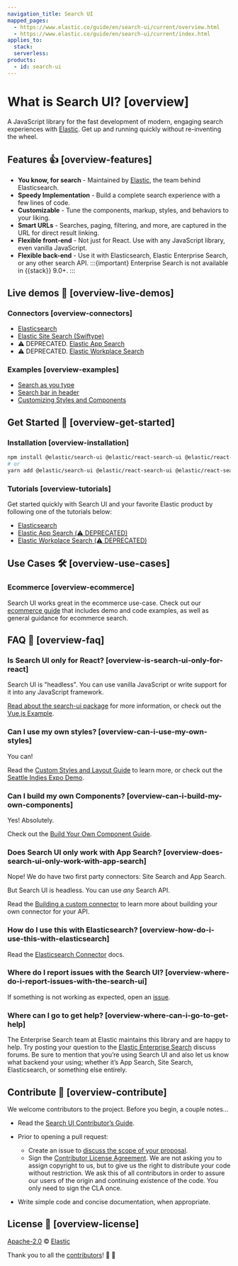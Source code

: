 ```yaml
---
navigation_title: Search UI
mapped_pages:
  - https://www.elastic.co/guide/en/search-ui/current/overview.html
  - https://www.elastic.co/guide/en/search-ui/current/index.html
applies_to:
  stack:
  serverless:
products:
  - id: search-ui
---
```


# What is Search UI? [overview]

A JavaScript library for the fast development of modern, engaging search experiences with [Elastic](https://www.elastic.co/). Get up and running quickly without re-inventing the wheel.


## Features 👍 [overview-features]

* **You know, for search** - Maintained by [Elastic](https://elastic.co), the team behind Elasticsearch.
* **Speedy Implementation** - Build a complete search experience with a few lines of code.
* **Customizable** - Tune the components, markup, styles, and behaviors to your liking.
* **Smart URLs** - Searches, paging, filtering, and more, are captured in the URL for direct result linking.
* **Flexible front-end** - Not just for React. Use with any JavaScript library, even vanilla JavaScript.
* **Flexible back-end** - Use it with Elasticsearch, Elastic Enterprise Search, or any other search API.
:::{important}
Enterprise Search is not available in {{stack}} 9.0+.
:::


## Live demos 👀 [overview-live-demos]


### Connectors [overview-connectors]

* [Elasticsearch](https://codesandbox.io/s/github/elastic/search-ui/tree/main/examples/sandbox?from-embed=&initialpath=/elasticsearch&file=/src/pages/elasticsearch/index.js)
* [Elastic Site Search (Swiftype)](https://codesandbox.io/s/github/elastic/search-ui/tree/main/examples/sandbox?from-embed=&initialpath=/site-search&file=/src/pages/site-search/index.js)
* ⚠️ DEPRECATED. [Elastic App Search](https://codesandbox.io/s/github/elastic/search-ui/tree/main/examples/sandbox?from-embed=&initialpath=/app-search&file=/src/pages/app-search/index.js)
* ⚠️ DEPRECATED. [Elastic Workplace Search](https://codesandbox.io/s/github/elastic/search-ui/tree/main/examples/sandbox?from-embed=&initialpath=/workplace-search&file=/src/pages/workplace-search/index.js)


### Examples [overview-examples]

* [Search as you type](https://codesandbox.io/s/github/elastic/search-ui/tree/main/examples/sandbox?from-embed=&initialpath=/search-as-you-type&file=/src/pages/search-as-you-type/index.js)
* [Search bar in header](https://codesandbox.io/s/github/elastic/search-ui/tree/main/examples/sandbox?from-embed=&initialpath=/search-bar-in-header&file=/src/pages/search-bar-in-header/index.js)
* [Customizing Styles and Components](https://codesandbox.io/s/github/elastic/search-ui/tree/main/examples/sandbox?from-embed=&initialpath=/customizing-styles-and-html&file=/src/pages/customizing-styles-and-html/index.js)


## Get Started 🌟 [overview-get-started]


### Installation [overview-installation]

```sh
npm install @elastic/search-ui @elastic/react-search-ui @elastic/react-search-ui-views
# or
yarn add @elastic/search-ui @elastic/react-search-ui @elastic/react-search-ui-views
```


### Tutorials [overview-tutorials]

Get started quickly with Search UI and your favorite Elastic product by following one of the tutorials below:

* [Elasticsearch](search-ui://reference/tutorials-elasticsearch.md)
* [Elastic App Search (⚠️ DEPRECATED)](search-ui://reference/tutorials-app-search.md)
* [Elastic Workplace Search (⚠️ DEPRECATED)](search-ui://reference/tutorials-workplace-search.md)


## Use Cases 🛠️ [overview-use-cases]


### Ecommerce [overview-ecommerce]

Search UI works great in the ecommerce use-case. Check out our [ecommerce guide](search-ui://reference/ecommerce.md) that includes demo and code examples, as well as general guidance for ecommerce search.


## FAQ 🔮 [overview-faq]


### Is Search UI only for React? [overview-is-search-ui-only-for-react]

Search UI is "headless". You can use vanilla JavaScript or write support for it into any JavaScript framework.

[Read about the search-ui package](https://github.com/elastic/search-ui/tree/main/packages/search-ui) for more information, or check out the [Vue.js Example](https://github.com/elastic/vue-search-ui-demo).


### Can I use my own styles? [overview-can-i-use-my-own-styles]

You can!

Read the [Custom Styles and Layout Guide](search-ui://reference/basic-usage.md) to learn more, or check out the [Seattle Indies Expo Demo](https://github.com/elastic/seattle-indies-expo-search).


### Can I build my own Components? [overview-can-i-build-my-own-components]

Yes! Absolutely.

Check out the [Build Your Own Component Guide](search-ui://reference/guides-creating-own-components.md).


### Does Search UI only work with App Search? [overview-does-search-ui-only-work-with-app-search]

Nope! We do have two first party connectors: Site Search and App Search.

But Search UI is headless. You can use *any* Search API.

Read the [Building a custom connector](search-ui://reference/guides-building-custom-connector.md) to learn more about building your own connector for your API.


### How do I use this with Elasticsearch? [overview-how-do-i-use-this-with-elasticsearch]

Read the [Elasticsearch Connector](search-ui://reference/api-connectors-elasticsearch.md) docs.


### Where do I report issues with the Search UI? [overview-where-do-i-report-issues-with-the-search-ui]

If something is not working as expected, open an [issue](https://github.com/elastic/search-ui/issues/new).


### Where can I go to get help? [overview-where-can-i-go-to-get-help]

The Enterprise Search team at Elastic maintains this library and are happy to help. Try posting your question to the [Elastic Enterprise Search](https://discuss.elastic.co/c/enterprise-search/84) discuss forums. Be sure to mention that you’re using Search UI and also let us know what backend your using; whether it’s App Search, Site Search, Elasticsearch, or something else entirely.


## Contribute 🚀 [overview-contribute]

We welcome contributors to the project. Before you begin, a couple notes…​

* Read the [Search UI Contributor’s Guide](https://github.com/elastic/search-ui/blob/main/CONTRIBUTING.md).
* Prior to opening a pull request:

    * Create an issue to [discuss the scope of your proposal](https://github.com/elastic/search-ui/issues).
    * Sign the [Contributor License Agreement](https://www.elastic.co/contributor-agreement/). We are not asking you to assign copyright to us, but to give us the right to distribute your code without restriction. We ask this of all contributors in order to assure our users of the origin and continuing existence of the code. You only need to sign the CLA once.

* Write simple code and concise documentation, when appropriate.


## License 📗 [overview-license]

[Apache-2.0](https://github.com/elastic/search-ui/blob/main/LICENSE.txt) © [Elastic](https://github.com/elastic)

Thank you to all the [contributors](https://github.com/elastic/search-ui/graphs/contributors)! 🙏 🙏
